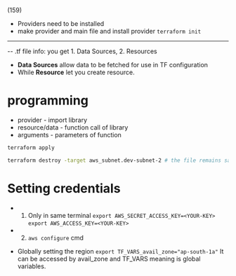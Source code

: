 (159)
- Providers need to be installed
- make provider and main file and install provider
```terraform init```
---
-- .tf file info: you get 1. Data Sources, 2. Resources
- **Data Sources** allow data to be fetched for use in TF configuration 
- While **Resource** let you create resource. 

# programming
- provider - import library
- resource/data - function call of library
- arguments - parameters of function

```bash
terraform apply

terraform destroy -target aws_subnet.dev-subnet-2 # the file remains same so not recommended to destroy. not best practice. Do via config file
```

# Setting credentials
- 1. Only in same terminal
`export AWS_SECRET_ACCESS_KEY=<YOUR-KEY>`
`export AWS_ACCESS_KEY=<YOUR-KEY>`
- 2. `aws configure` cmd 

- Globally setting the region `export TF_VARS_avail_zone="ap-south-1a"` It can be accessed by avail_zone and TF_VARS meaning is global variables.